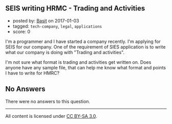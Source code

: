 ## SEIS writing HRMC - Trading and Activities

- posted by: [Basit](https://stackexchange.com/users/28383/basit) on 2017-01-03
- tagged: `tech-company`, `legal`, `applications`
- score: 0

I'm a programmer and I have started a company recently. I'm applying for SEIS for our company. One of the requirement of SIES application is to write what our company is doing with "Trading and activities".

I'm not sure what format is trading and activities get written on. Does anyone have any sample file, that can help me know what format and points I have to write for HMRC?

## No Answers

There were no answers to this question.


---

All content is licensed under [CC BY-SA 3.0](https://creativecommons.org/licenses/by-sa/3.0/).
